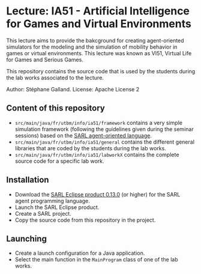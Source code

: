 # Lecture: IA51 - Artificial Intelligence for Games and Virtual Environments

This lecture aims to provide the bakcground for creating agent-oriented simulators for the modeling and
the simulation of mobility behavior in games or virtual environments.
This lecture was known as VI51, Virtual Life for Games and Serious Games.

This repository contains the source code that is used by the students during the lab works associated to the lecture.

Author: Stéphane Galland.
License: Apache License 2

## Content of this repository
 
* `src/main/java/fr/utbm/info/ia51/framework` contains a very simple simulation framework (following the guidelines given during the seminar sessions) based on the [SARL agent-oriented language](http://www.sarl.io).
* `src/main/java/fr/utbm/info/ia51/general` contains the different general libraries that are coded by the students during the lab works.
* `src/main/java/fr/utbm/info/ia51/labworkX` contains the complete source code for a specific lab work.

## Installation

* Download the [SARL Eclipse product 0.13.0](http://www.sarl.io/download/) (or higher) for the SARL agent programming language.
* Launch the SARL Eclipse product.
* Create a SARL project.
* Copy the source code from this repository in the project.

## Launching

* Create a launch configuration for a Java application.
* Select the main function in the `MainProgram` class of one of the lab works.
